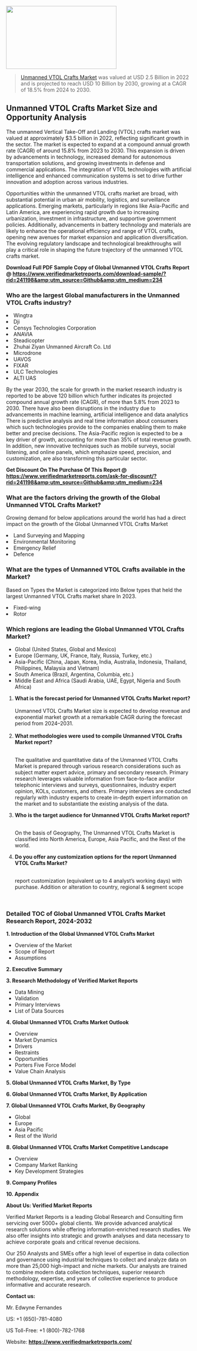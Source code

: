 <img src="https://ffe5etoiles.com/wp-content/uploads/2024/12/MST1-300x171.png" alt="" width="300" height="171" class="alignnone size-medium wp-image-20088" /><blockquote><p><p><a href="https://www.verifiedmarketreports.com/download-sample/?rid=241198&utm_source=Github&utm_medium=234" target="_blank">Unmanned VTOL Crafts Market</a> was valued at USD 2.5 Billion in 2022 and is projected to reach USD 10 Billion by 2030, growing at a CAGR of 18.5% from 2024 to 2030.</p></blockquote><p><h2>Unmanned VTOL Crafts Market Size and Opportunity Analysis</h2><p>The unmanned Vertical Take-Off and Landing (VTOL) crafts market was valued at approximately $3.5 billion in 2022, reflecting significant growth in the sector. The market is expected to expand at a compound annual growth rate (CAGR) of around 15.8% from 2023 to 2030. This expansion is driven by advancements in technology, increased demand for autonomous transportation solutions, and growing investments in defense and commercial applications. The integration of VTOL technologies with artificial intelligence and enhanced communication systems is set to drive further innovation and adoption across various industries.</p><p>Opportunities within the unmanned VTOL crafts market are broad, with substantial potential in urban air mobility, logistics, and surveillance applications. Emerging markets, particularly in regions like Asia-Pacific and Latin America, are experiencing rapid growth due to increasing urbanization, investment in infrastructure, and supportive government policies. Additionally, advancements in battery technology and materials are likely to enhance the operational efficiency and range of VTOL crafts, opening new avenues for market expansion and application diversification. The evolving regulatory landscape and technological breakthroughs will play a critical role in shaping the future trajectory of the unmanned VTOL crafts market.</p></p><p class=""><strong>Download Full PDF Sample Copy of Global Unmanned VTOL Crafts Report @ <a href="https://www.verifiedmarketreports.com/download-sample/?rid=241198&amp;utm_source=Github&amp;utm_medium=234" target="_blank">https://www.verifiedmarketreports.com/download-sample/?rid=241198&amp;utm_source=Github&amp;utm_medium=234</a></strong></p><h3 id="" class="">Who are the largest Global manufacturers in the Unmanned VTOL Crafts industry?</h3><p><li>Wingtra</li><li> Dji</li><li> Censys Technologies Corporation</li><li> ANAVIA</li><li> Steadicopter</li><li> Zhuhai Ziyan Unmanned Aircraft Co. Ltd</li><li> Microdrone</li><li> UAVOS</li><li> FIXAR</li><li> ULC Technologies</li><li> ALTI UAS</li></p><div class=""><div class="" dir="" data-message-author-role="" data-message-id="" data-message-model-slug=""><div class=""><div class=""><div class=""><div class="" dir="" data-message-author-role="" data-message-id="" data-message-model-slug=""><div class=""><div class=""><p>By the year 2030, the scale for growth in the market research industry is reported to be above 120 billion which further indicates its projected compound annual growth rate (CAGR), of more than 5.8% from 2023 to 2030. There have also been disruptions in the industry due to advancements in machine learning, artificial intelligence and data analytics There is predictive analysis and real time information about consumers which such technologies provide to the companies enabling them to make better and precise decisions. The Asia-Pacific region is expected to be a key driver of growth, accounting for more than 35% of total revenue growth. In addition, new innovative techniques such as mobile surveys, social listening, and online panels, which emphasize speed, precision, and customization, are also transforming this particular sector.</p><p><strong>Get Discount On The Purchase Of This Report @&nbsp; <a href="https://www.verifiedmarketreports.com/ask-for-discount/?rid=241198&amp;utm_source=Github&amp;utm_medium=234" target="_blank">https://www.verifiedmarketreports.com/ask-for-discount/?rid=241198&amp;utm_source=Github&amp;utm_medium=234</a></strong></p></div></div></div></div></div></div></div></div><h3 id="" class="">What are the factors driving the growth of the Global Unmanned VTOL Crafts Market?</h3><p id="" class="">Growing demand for below applications around the world has had a direct impact on the growth of the Global Unmanned VTOL Crafts Market</p><p id="" class=""><li>Land Surveying and Mapping</li><li> Environmental Monitoring</li><li> Emergency Relief</li><li> Defence</li></p><h3 id="" class="">What are the types of Unmanned VTOL Crafts available in the Market?</h3><p id="" class="">Based on Types the Market is categorized into Below types that held the largest Unmanned VTOL Crafts market share In 2023.</p><p id="" class=""><li>Fixed-wing</li><li> Rotor</li></p><h3 id="" class="">Which regions are leading the Global Unmanned VTOL Crafts Market?</h3><ul><li>Global (United States, Global and Mexico)</li><li>Europe (Germany, UK, France, Italy, Russia, Turkey, etc.)</li><li>Asia-Pacific (China, Japan, Korea, India, Australia, Indonesia, Thailand, Philippines, Malaysia and Vietnam)</li><li>South America (Brazil, Argentina, Columbia, etc.)</li><li>Middle East and Africa (Saudi Arabia, UAE, Egypt, Nigeria and South Africa)</li></ul><p><ol><li><strong>What is the forecast period for Unmanned VTOL Crafts Market report?<br /></strong><br /><span data-sheets-root="1" data-sheets-value="{&quot;1&quot;:2,&quot;2&quot;:&quot;XXXX size is expected to develop revenue and exponential market growth at a remarkable CAGR during the forecast period from 2024&ndash;2030.&quot;}" data-sheets-userformat="{&quot;2&quot;:12674,&quot;4&quot;:{&quot;1&quot;:2,&quot;2&quot;:16776960},&quot;10&quot;:2,&quot;11&quot;:0,&quot;15&quot;:&quot;Arial&quot;,&quot;16&quot;:12}">Unmanned VTOL Crafts Market size is expected to develop revenue and exponential market growth at a remarkable CAGR during the forecast period from 2024&ndash;2031.</span><br /><br /></li><li><strong>What methodologies were used to compile Unmanned VTOL Crafts Market report?<br /><br /></strong><p>The qualitative and quantitative data of the&nbsp;Unmanned VTOL Crafts Market is prepared through various research considerations such as subject matter expert advice, primary and secondary research. Primary research leverages valuable information from face-to-face and/or telephonic interviews and surveys, questionnaires, industry expert opinion, KOLs, customers, and others. Primary interviews are conducted regularly with industry experts to create in-depth expert information on the market and to substantiate the existing analysis of the data.&nbsp;</p></li><li><strong>Who is the target audience for Unmanned VTOL Crafts Market report?<br /><br /></strong><p>On the basis of Geography, The&nbsp;Unmanned VTOL Crafts Market is classified into North America, Europe, Asia Pacific, and the Rest of the world.</p></li><li><strong>Do you offer any customization options for the report Unmanned VTOL Crafts Market?<br /><br /></strong><p>report customization (equivalent up to 4 analyst&rsquo;s working days) with purchase. Addition or alteration to country, regional &amp; segment scope</p><p>&nbsp;</p></li></ol></p><h3 id="" class="">Detailed TOC of Global Unmanned VTOL Crafts Market Research Report, 2024-2032</h3><p id="" class=""><strong>1. Introduction of the Global Unmanned VTOL Crafts Market</strong></p><ul><li>Overview of the Market</li><li>Scope of Report</li><li>Assumptions</li></ul><p id="" class=""><strong>2. Executive Summary</strong></p><p id="" class=""><strong>3. Research Methodology of&nbsp;Verified Market Reports</strong></p><ul><li>Data Mining</li><li>Validation</li><li>Primary Interviews</li><li>List of Data Sources</li></ul><p id="" class=""><strong>4. Global Unmanned VTOL Crafts Market Outlook</strong></p><ul><li>Overview</li><li>Market Dynamics</li><li>Drivers</li><li>Restraints</li><li>Opportunities</li><li>Porters Five Force Model</li><li>Value Chain Analysis</li></ul><p id="" class=""><strong>5. Global Unmanned VTOL Crafts Market, By&nbsp;Type</strong></p><p id="" class=""><strong>6. Global Unmanned VTOL Crafts Market, By Application</strong></p><p id="" class=""><strong>7. Global Unmanned VTOL Crafts Market, By Geography</strong></p><ul><li>Global</li><li>Europe</li><li>Asia Pacific</li><li>Rest of the World</li></ul><p id="" class=""><strong>8. Global Unmanned VTOL Crafts Market Competitive Landscape</strong></p><ul><li>Overview</li><li>Company Market Ranking</li><li>Key Development Strategies</li></ul><p id="" class=""><strong>9. Company Profiles</strong></p><p id="" class=""><strong>10. Appendix</strong></p><p id="" class=""><strong>About Us: Verified Market Reports</strong></p><p id="" class="">Verified Market Reports is a leading Global Research and Consulting firm servicing over 5000+ global clients. We provide advanced analytical research solutions while offering information-enriched research studies. We also offer insights into strategic and growth analyses and data necessary to achieve corporate goals and critical revenue decisions.</p><p id="" class="">Our 250 Analysts and SMEs offer a high level of expertise in data collection and governance using industrial techniques to collect and analyze data on more than 25,000 high-impact and niche markets. Our analysts are trained to combine modern data collection techniques, superior research methodology, expertise, and years of collective experience to produce informative and accurate research.</p><p id="" class=""><strong>Contact us:</strong></p><p id="" class="">Mr. Edwyne Fernandes</p><p id="" class="">US: +1 (650)-781-4080</p><p id="" class="">US Toll-Free: +1 (800)-782-1768</p><p id="" class="">Website: <a target="" data-test-app-aware-link=""><strong>https://www.verifiedmarketreports.com/</strong></a></p>
